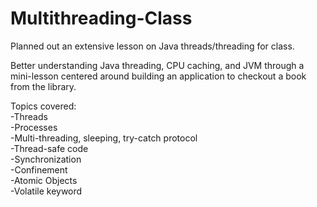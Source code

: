 # Multithreading-Class

Planned out an extensive lesson on Java threads/threading for class.

Better understanding Java threading, CPU caching, and JVM through a mini-lesson centered around building an application to checkout a book from the library.

Topics covered:<br>
-Threads<br>
-Processes<br>
-Multi-threading, sleeping, try-catch protocol<br>
-Thread-safe code<br>
    -Synchronization<br>
    -Confinement<br>
    -Atomic Objects<br>
    -Volatile keyword<br>
    
